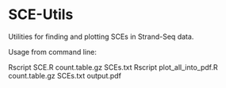 # SCE-Utils
Utilities for finding and plotting SCEs in Strand-Seq data.

Usage from command line:

Rscript SCE.R count.table.gz SCEs.txt
Rscript plot_all_into_pdf.R count.table.gz SCEs.txt output.pdf
